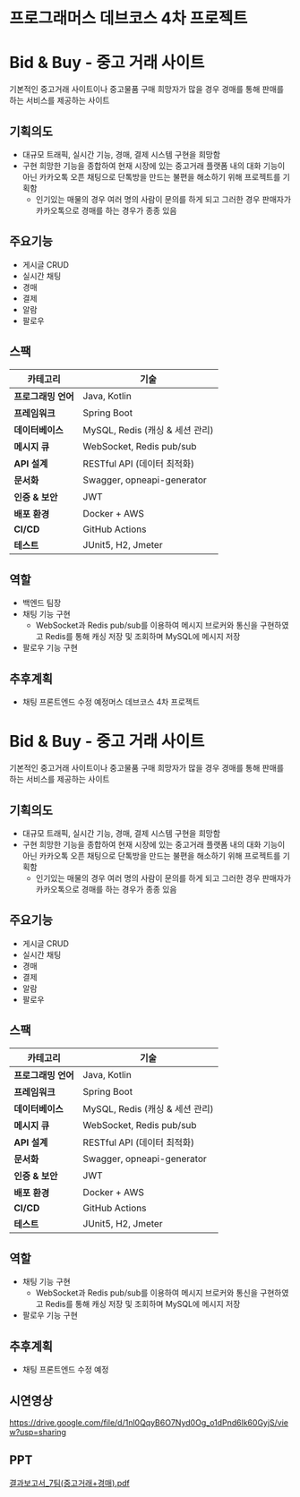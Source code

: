# 프로그래머스 데브코스 4차 프로젝트
# Bid & Buy - 중고 거래 사이트
기본적인 중고거래 사이트이나 중고물품 구매 희망자가 많을 경우 경매를 통해 판매를 하는 서비스를 제공하는 사이트

## 기획의도
- 대규모 트래픽, 실시간 기능, 경매, 결제 시스템 구현을 희망함
- 구현 희망한 기능을 종합하여 현재 시장에 있는 중고거래 플랫폼 내의 대화 기능이 아닌 카카오톡 오픈 채팅으로 단톡방을 만드는 불편을 해소하기 위해 프로젝트를 기획함
    - 인기있는 매물의 경우 여러 명의 사람이 문의를 하게 되고 그러한 경우 판매자가 카카오톡으로 경매를 하는 경우가 종종 있음

## 주요기능
- 게시글 CRUD
- 실시간 채팅
- 경매
- 결제
- 알람
- 팔로우

## 스팩
| 카테고리 | 기술 |
| --- | --- |
| **프로그래밍 언어** | Java, Kotlin |
| **프레임워크** | Spring Boot |
| **데이터베이스** | MySQL, Redis (캐싱 & 세션 관리) |
| **메시지 큐** | WebSocket, Redis pub/sub |
| **API 설계** | RESTful API (데이터 최적화) |
| **문서화** | Swagger, opneapi-generator |
| **인증 & 보안** | JWT |
| **배포 환경** | Docker + AWS |
| **CI/CD** | GitHub Actions |
| **테스트** | JUnit5, H2, Jmeter |

## 역할
- 백엔드 팀장
- 채팅 기능 구현
  - WebSocket과 Redis pub/sub를 이용하여 메시지 브로커와 통신을 구현하였고 Redis를 통해 캐싱 저장 및 조회하며 MySQL에 메시지 저장
- 팔로우 기능 구현

## 추후계획
- 채팅 프론트엔드 수정 예정머스 데브코스 4차 프로젝트
# Bid & Buy - 중고 거래 사이트
기본적인 중고거래 사이트이나 중고물품 구매 희망자가 많을 경우 경매를 통해 판매를 하는 서비스를 제공하는 사이트

## 기획의도
- 대규모 트래픽, 실시간 기능, 경매, 결제 시스템 구현을 희망함
- 구현 희망한 기능을 종합하여 현재 시장에 있는 중고거래 플랫폼 내의 대화 기능이 아닌 카카오톡 오픈 채팅으로 단톡방을 만드는 불편을 해소하기 위해 프로젝트를 기획함
    - 인기있는 매물의 경우 여러 명의 사람이 문의를 하게 되고 그러한 경우 판매자가 카카오톡으로 경매를 하는 경우가 종종 있음

## 주요기능
- 게시글 CRUD
- 실시간 채팅
- 경매
- 결제
- 알람
- 팔로우

## 스팩
| 카테고리 | 기술 |
| --- | --- |
| **프로그래밍 언어** | Java, Kotlin |
| **프레임워크** | Spring Boot |
| **데이터베이스** | MySQL, Redis (캐싱 & 세션 관리) |
| **메시지 큐** | WebSocket, Redis pub/sub |
| **API 설계** | RESTful API (데이터 최적화) |
| **문서화** | Swagger, opneapi-generator |
| **인증 & 보안** | JWT |
| **배포 환경** | Docker + AWS |
| **CI/CD** | GitHub Actions |
| **테스트** | JUnit5, H2, Jmeter |

## 역할
- 채팅 기능 구현
  - WebSocket과 Redis pub/sub를 이용하여 메시지 브로커와 통신을 구현하였고 Redis를 통해 캐싱 저장 및 조회하며 MySQL에 메시지 저장
- 팔로우 기능 구현

## 추후계획
- 채팅 프론트엔드 수정 예정

## 시연영상
https://drive.google.com/file/d/1nl0QqyB6O7Nyd0Og_o1dPnd6lk60GyjS/view?usp=sharing

## PPT
[결과보고서_7팀(중고거래+경매).pdf](https://github.com/user-attachments/files/19807668/_7.%2B.pdf)
